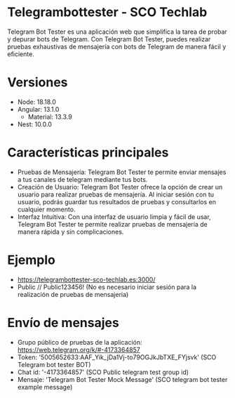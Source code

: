 # Telegrambottester  -  SCO Techlab

Telegram Bot Tester es una aplicación web que simplifica la tarea de probar y depurar bots de Telegram. 
Con Telegram Bot Tester, puedes realizar pruebas exhaustivas de mensajería con bots de Telegram de manera fácil y eficiente.

# Versiones
- Node: 18.18.0
- Angular: 13.1.0
    - Material: 13.3.9
- Nest: 10.0.0

# Características principales

- Pruebas de Mensajería: Telegram Bot Tester te permite enviar mensajes a tus canales de telegram mediante tus bots.
- Creación de Usuario: Telegram Bot Tester ofrece la opción de crear un usuario para realizar pruebas de mensajería. Al iniciar sesión con tu usuario, podrás guardar tus resultados de pruebas y consultarlos en cualquier momento.
- Interfaz Intuitiva: Con una interfaz de usuario limpia y fácil de usar, Telegram Bot Tester te permite realizar pruebas de mensajería de manera rápida y sin complicaciones.

# Ejemplo
- https://telegrambottester-sco-techlab.es:3000/
- Public // Public123456! (No es necesario iniciar sesión para la realización de pruebas de mensajeria)

# Envío de mensajes
- Grupo público de pruebas de la aplicación: https://web.telegram.org/k/#-4173364857
- Token: '5005652633:AAF_Yik_jDa1Vj-to79OGJkJbTXE_FYjsvk' (SCO Telegram bot tester BOT)
- Chat id: '-4173364857' (SCO Public telegram test group id)
- Mensaje: 'Telegram Bot Tester Mock Message' (SCO telegram bot tester example message)